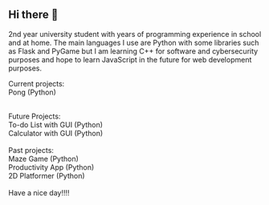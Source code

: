 ## Hi there 👋
2nd year university student with years of programming experience in school and at home. The main languages I use are Python with some libraries such as Flask and PyGame but I am learning C++ for software and cybersecurity purposes and hope to learn JavaScript in the future for web development purposes. <br/>

Current projects: <br/>
Pong (Python) <br/> <br/>

Future Projects:<br/>
To-do List with GUI (Python)<br/>
Calculator with GUI (Python)<br/>
<br/>
Past projects:<br/>
Maze Game (Python)<br/>
Productivity App (Python)<br/>
2D Platformer (Python) <br/>
<br/>
Have a nice day!!!!
<!--
**SameerUH/sameeruh** is a ✨ _special_ ✨ repository because its `README.md` (this file) appears on your GitHub profile.

Here are some ideas to get you started:

- 🔭 I’m currently working on ...
- 🌱 I’m currently learning ...
- 👯 I’m looking to collaborate on ...
- 🤔 I’m looking for help with ...
- 💬 Ask me about ...
- 📫 How to reach me: ...
- 😄 Pronouns: ...
- ⚡ Fun fact: ...
-->
